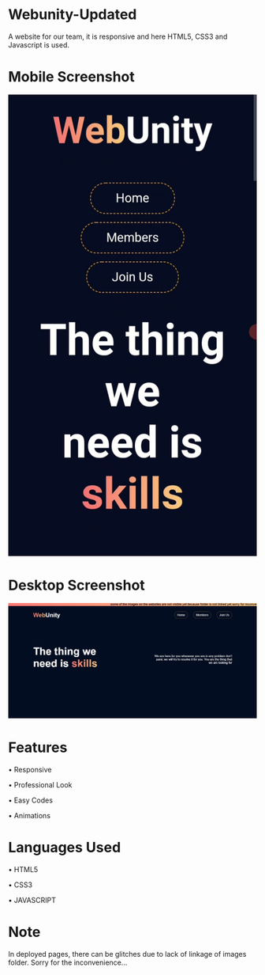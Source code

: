 # Webunity-Updated
A website for our team, it is responsive and here HTML5, CSS3 and Javascript is used.


# Mobile Screenshot
![Website Screenshot](https://github.com/hyperdgx/Webunity-Updated/blob/main/20221015_011618.jpg)

# Desktop Screenshot
![Website Screenshot](https://github.com/hyperdgx/Webunity-Updated/blob/main/Webunity.jpg)

# Features

• Responsive

• Professional Look

• Easy Codes

• Animations

# Languages Used

• HTML5

• CSS3

• JAVASCRIPT

# Note
In deployed pages, there can be glitches due to lack of linkage of images folder.
Sorry for the inconvenience...
